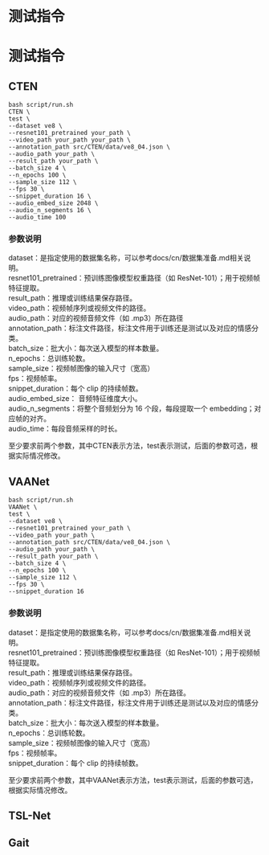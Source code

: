 # 测试指令

# 测试指令

## CTEN

```
bash script/run.sh 
CTEN \
test \
--dataset ve8 \
--resnet101_pretrained your_path \
--video_path your_path your_path \
--annotation_path src/CTEN/data/ve8_04.json \
--audio_path your_path \
--result_path your_path \
--batch_size 4 \
--n_epochs 100 \
--sample_size 112 \
--fps 30 \
--snippet_duration 16 \
--audio_embed_size 2048 \
--audio_n_segments 16 \
--audio_time 100
```

### 参数说明
dataset：是指定使用的数据集名称，可以参考docs/cn/数据集准备.md相关说明。\
resnet101_pretrained：预训练图像模型权重路径（如 ResNet-101）；用于视频帧特征提取。\
result_path：推理或训练结果保存路径。\
video_path：视频帧序列或视频文件的路径。\
audio_path：对应的视频音频文件（如 .mp3）所在路径\
annotation_path：标注文件路径，标注文件用于训练还是测试以及对应的情感分类。\
batch_size：批大小：每次送入模型的样本数量。\
n_epochs：总训练轮数。\
sample_size：视频帧图像的输入尺寸（宽高）\
fps：视频帧率。\
snippet_duration：每个 clip 的持续帧数。\
audio_embed_size：	音频特征维度大小。\
audio_n_segments：将整个音频划分为 16 个段，每段提取一个 embedding；对应帧的对齐。\
audio_time：每段音频采样的时长。

至少要求前两个参数，其中CTEN表示方法，test表示测试，后面的参数可选，根据实际情况修改。

## VAANet

```
bash script/run.sh 
VAANet \
test \
--dataset ve8 \
--resnet101_pretrained your_path \
--video_path your_path \
--annotation_path src/CTEN/data/ve8_04.json \
--audio_path your_path \
--result_path your_path \
--batch_size 4 \
--n_epochs 100 \
--sample_size 112 \
--fps 30 \
--snippet_duration 16 
```

### 参数说明
dataset：是指定使用的数据集名称，可以参考docs/cn/数据集准备.md相关说明。\
resnet101_pretrained：预训练图像模型权重路径（如 ResNet-101）；用于视频帧特征提取。\
result_path：推理或训练结果保存路径。\
video_path：视频帧序列或视频文件的路径。\
audio_path：对应的视频音频文件（如 .mp3）所在路径。\
annotation_path：标注文件路径，标注文件用于训练还是测试以及对应的情感分类。\
batch_size：批大小：每次送入模型的样本数量。\
n_epochs：总训练轮数。\
sample_size：视频帧图像的输入尺寸（宽高）\
fps：视频帧率。\
snippet_duration：每个 clip 的持续帧数。

至少要求前两个参数，其中VAANet表示方法，test表示测试，后面的参数可选，根据实际情况修改。


## TSL-Net
## Gait
